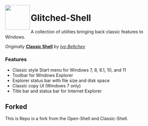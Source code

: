 <a href="#"><img src=/Src/Setup/OpenShell.ico width="80" align="left"/></a>


# Glitched-Shell

A collection of utilities bringing back classic features to Windows.

*Originally* **[Classic Shell](http://www.classicshell.net)** *by [Ivo Beltchev](https://sourceforge.net/u/ibeltchev/profile/)*

### Features
- Classic style Start menu for Windows 7, 8, 8.1, 10, and 11
- Toolbar for Windows Explorer
- Explorer status bar with file size and disk space
- Classic copy UI (Windows 7 only)
- Title bar and status bar for Internet Explorer

## Forked 

This is Repo is a fork from the Open-Shell and Classic-Shell.
